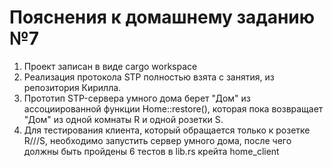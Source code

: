 # Пояснения к домашнему заданию №7
1. Проект записан в виде cargo workspace
2. Реализация протокола STP полностью взята с занятия, из репозитория Кирилла.
3. Прототип STP-сервера умного дома берет "Дом" из ассоциированной функции Home::restore(), которая пока возвращает "Дом" из одной комнаты R и одной розетки S.
4. Для тестирования клиента, который обращается только к розетке R///S, необходимо запустить сервер умного дома, после чего должны быть пройдены 6 тестов в lib.rs крейта home_client
